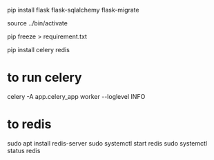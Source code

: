 pip install flask flask-sqlalchemy flask-migrate

source ../bin/activate

pip freeze > requirement.txt

pip install celery redis


# to run celery
celery -A app.celery_app  worker --loglevel INFO

# to redis 

sudo apt install redis-server
sudo systemctl start redis
sudo systemctl status redis 